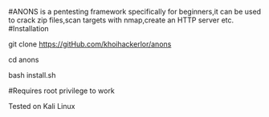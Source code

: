 #ANONS is a pentesting framework specifically for beginners,it can be used to crack zip files,scan targets with nmap,create an HTTP server etc. 
#Installation

git clone https://gitHub.com/khoihackerlor/anons

cd anons

bash install.sh

#Requires root privilege to work

Tested on Kali Linux
